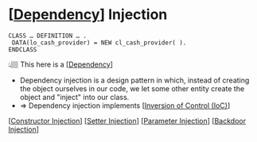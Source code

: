 # [[Dependency]] Injection

```abap
CLASS … DEFINITION … .
 DATA(lo_cash_provider) = NEW cl_cash_provider( ).
ENDCLASS
```

👆🏽 This here is a [[Dependency]]

- Dependency injection is a design pattern in which, instead of creating the object ourselves in our code, we let some other entity create the object and "inject" into our class.
- ⇒ Dependency injection implements [[Inversion of Control (IoC)]]

[[Constructor Injection]]
[[Setter Injection]]
[[Parameter Injection]]
[[Backdoor Injection]]


[//begin]: # "Autogenerated link references for markdown compatibility"
[Dependency]: Dependency "Dependency"
[Inversion of Control (IoC)]: <Inversion of Control (IoC)> "Inversion of Control (IoC)"
[Constructor Injection]: <Constructor Injection> "Constructor Injection"
[Setter Injection]: <Setter Injection> "Setter Injection"
[Parameter Injection]: <Parameter Injection> "Parameter Injection"
[Backdoor Injection]: <Backdoor Injection> "Backdoor Injection"
[//end]: # "Autogenerated link references"